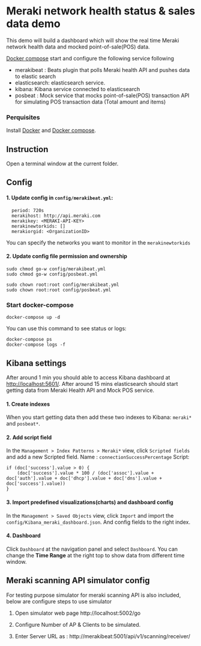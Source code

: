 # Meraki network health status & sales data demo

This demo will build a dashboard which will show the real time Meraki network health data and mocked point-of-sale(POS) data. 
  
[Docker compose](https://docs.docker.com/compose/) start and configure the following service following

- merakibeat : Beats plugin that polls Meraki health API and pushes data to elastic search
- elasticsearch: elasticsearch service. 
- kibana: Kibana service connected to elasticsearch
- posbeat : Mock service that mocks point-of-sale(POS) transaction API for simulating POS transaction data (Total amount and items) 


### Perquisites
Install [Docker](https://www.docker.com/) and [Docker compose](https://docs.docker.com/compose/).

## Instruction
Open a terminal window at the current folder.

## Config
#### 1. Update config in `config/merakibeat.yml`:
```
  period: 720s  
  merakihost: http://api.meraki.com
  merakikey: <MERAKI-API-KEY>
  merakinewtorkids: []
  merakiorgid: <OrganizationID>

```

You can specify the networks you want to monitor in the `merakinewtorkids `

#### 2. Update config file permission and ownership
```
sudo chmod go-w config/merakibeat.yml
sudo chmod go-w config/posbeat.yml

sudo chown root:root config/merakibeat.yml
sudo chown root:root config/posbeat.yml

```

### Start docker-compose
```
docker-compose up -d
```

You can use this command to see status or logs:
```
docker-compose ps
docker-compose logs -f
```

## Kibana settings
After around 1 min you should able to access Kibana dashboard at [http://localhost:5601/](http://localhost:5601/).
After around 15 mins elasticsearch should start getting data from Meraki Health API and Mock POS service.

#### 1. Create indexes
When you start getting data then add these two indexes to Kibana: `meraki*` and `posbeat*`.

#### 2. Add script field
In the `Management > Index Patterns > Meraki*` view, click `Scripted fields` and add a new Scripted field.
Name : `connectionSuccessPercentage`
Script:
```
if (doc['success'].value > 0) {
    (doc['success'].value * 100 / (doc['assoc'].value + doc['auth'].value + doc['dhcp'].value + doc['dns'].value + doc['success'].value))
}
```

#### 3. Import predefined visualizations(charts) and dashboard config

In the `Management > Saved Objects` view, click `Import` and import the `config/Kibana_meraki_dashboard.json`. And config fields to the right index.

#### 4. Dashboard
Click `Dashboard` at the navigation panel and select `Dashboard`. You can change the **Time Range** at the right top to show data from different time window.

## Meraki scanning API simulator config 

For testing purpose simulator for meraki scanning API is also included, below are configure steps to use simulator

1. Open simulator web page http://localhost:5002/go

2. Configure Number of AP & Clients to be simulated. 

3. Enter Server URL as : http://merakibeat:5001/api/v1/scanning/receiver/
	






 
